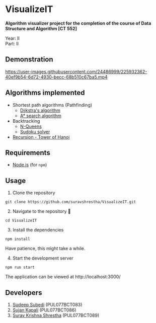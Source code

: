 # VisualizeIT
**Algorithm visualizer project for the completion of the course of Data Structure and Algorithm [CT 552]**

Year: II<br>
Part: II

## Demonstration
https://user-images.githubusercontent.com/24486999/225932362-40ef9b54-6d72-4930-becc-68b510c67ba5.mp4

## Algorithms implemented
- Shortest path algorithms (Pathfinding)
  - [Dijkstra's algorithm](https://en.wikipedia.org/wiki/Dijkstra%27s_algorithm)
  - [A* search algorithm](https://en.wikipedia.org/wiki/A*_search_algorithm)
- Backtracking
  - [N-Queens](https://en.wikipedia.org/wiki/Eight_queens_puzzle)
  - [Sudoku solver](https://en.wikipedia.org/wiki/Sudoku_solving_algorithms)
- [Recursion - Tower of Hanoi](https://en.wikipedia.org/wiki/Tower_of_Hanoi)

## Requirements
- [Node.js](https://nodejs.org/en/) (for `npm`)

## Usage
1. Clone the repository
```
git clone https://github.com/suravshrestha/VisualizeIT.git
```

2. Navigate to the repository :open_file_folder:
```
cd VisualizeIT
```

3. Install the dependencies
```
npm install
```
Have patience, this might take a while.

4. Start the development server
```
npm run start
```

The application can be viewed at http://localhost:3000/

## Developers
1. [Sudeep Subedi](https://github.com/nothing-mann) (PUL077BCT083)
2. [Sujan Kapali](https://github.com/Sk47R) (PUL077BCT086)
3. [Surav Krishna Shrestha](https://github.com/suravshrestha) (PUL077BCT089)

